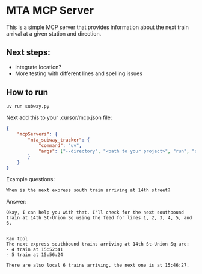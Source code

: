 # MTA MCP Server

This is a simple MCP server that provides information about the next train arrival at a given station and direction.

## Next steps:

-   Integrate location?
-   More testing with different lines and spelling issues

## How to run

```bash
uv run subway.py
```

Next add this to your .cursor/mcp.json file:

```json
{
    "mcpServers": {
        "mta_subway_tracker": {
            "command": "uv",
            "args": ["--directory", "<path to your project>", "run", "subway.py"]
        }
    }
}
```

Example questions:

```
When is the next express south train arriving at 14th street?
```

Answer:

```
Okay, I can help you with that. I'll check for the next southbound train at 14th St-Union Sq using the feed for lines 1, 2, 3, 4, 5, and 6.


Ran tool
The next express southbound trains arriving at 14th St-Union Sq are:
- 4 train at 15:52:41
- 5 train at 15:56:24

There are also local 6 trains arriving, the next one is at 15:46:27.
```
